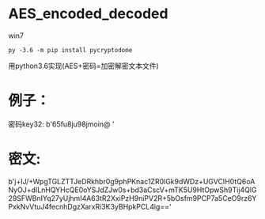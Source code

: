 # AES_encoded_decoded
win7

`py -3.6 -m pip install pycryptodome`

用python3.6实现(AES+密码=加密解密文本文件)

# 例子：
密码key32: b'65fu8ju98jmoin@                 '

# 密文: 
b'j+IJ/+WpgTGLZTTJeDRkhbr0g9phPKnac1ZR0lGk9dWDz+UGVCIH0tQ6oANyOJ+dILnHQYHcQE0oYSJdZJw0s+bd3aCscV+mTK5U9HtOpwSh9Tij4QlG29SFWBnIYq27yUjhmI4A63tR2XxiPzH9niPV2R+5bOsfm9PCP7a5CeO9rz6YPxkNvVtuJ4fecnhDgzXarxRi3K3yBHpkPCL4ig=='
